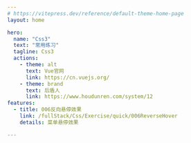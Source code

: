 ```yaml
---
# https://vitepress.dev/reference/default-theme-home-page
layout: home

hero:
  name: "Css3"
  text: "常用练习"
  tagline: Css3
  actions:
    - theme: alt
      text: Vue官网
      link: https://cn.vuejs.org/
    - theme: brand
      text: 后盾人
      link: https://www.houdunren.com/system/12
features:
  - title: 006反向悬停效果 
    link: /fullStack/Css/Exercise/quick/006ReverseHover
    details: 菜单悬停效果

---
```

